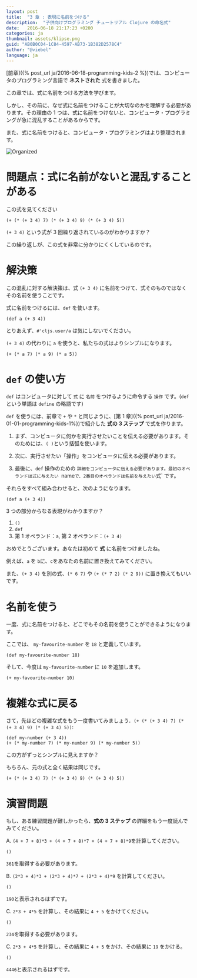 ```yaml
---
layout: post
title:  "3 章 : 表現に名前をつける"
description:  "子供向けプログラミング チュートリアル Clojure の命名式"
date:   2016-06-18 21:17:23 +0200
categories: ja
thumbnail: assets/klipse.png
guid: "AB0B0C04-1C84-4597-AB73-1B382D2578C4"
author: "@viebel"
language: ja
---
```


[前章]({% post_url ja/2016-06-18-programming-kids-2 %})では、コンピュータのプログラミング言語で **ネストされた** 式を書きました。

この章では、式に名前をつける方法を学びます。

しかし、その前に、なぜ式に名前をつけることが大切なのかを理解する必要があります。その理由の 1 つは、式に名前をつけないと、コンピュータ・プログラミングが急に混乱することがあるからです。

また、式に名前をつけると、コンピュータ・プログラミングはより整理されます。

![Organized](/assets/images/organized.jpg)

# 問題点：式に名前がないと混乱することがある

この式を見てください

~~~klipse
(+ (* (+ 3 4) 7) (* (+ 3 4) 9) (* (+ 3 4) 5))
~~~

`(+ 3 4)` という式が 3 回繰り返されているのがわかりますか？

この繰り返しが、この式を非常に分かりにくくしているのです。

# 解決策

この混乱に対する解決策は、式 `(+ 3 4)` に名前をつけて、式そのものではなくその名前を使うことです。

式に名前をつけるには、`def` を使います。

~~~klipse
(def a (+ 3 4))
~~~

とりあえず、`#'cljs.user/a` は気にしないでください。

`(+ 3 4)` の代わりに `a` を使うと、私たちの式はよりシンプルになります。


~~~klipse
(+ (* a 7) (* a 9) (* a 5))
~~~

# `def` の使い方

`def` はコンピュータに対して `式` に `名前` をつけるように命令する `操作` です。(`def` という単語は `define` の略語です)

`def` を使うには、前章で `+` や `*` と同じように、[第 1 章]({% post_url ja/2016-01-01-programming-kids-1%})で紹介した **式の 3 ステップ** で式を作ります。

1. まず、コンピュータに何かを実行させたいことを伝える必要があります。そのためには、`( )`という括弧を使います。

2. 次に、実行させたい「操作」をコンピュータに伝える必要があります。

3. 最後に、`def` 操作のための `詳細をコンピュータに伝える必要があります。最初のオペランドは式に与えたい `name` で、2番目のオペランドは名前を与えたい `式` です。

それらをすべて組み合わせると、次のようになります。

~~~klipse
(def a (+ 3 4))
~~~

3 つの部分からなる表現がわかりますか？

1. `()`
2. `def`
3. 第 1 オペランド：`a`, 第 2 オペランド：`(+ 3 4)`

おめでとうございます。あなたは初めて **式** に名前をつけましたね。

例えば、`a` を `b`に、`c`をあなたの名前に置き換えてみてください。

また、`(+ 3 4)` を別の式、`(* 6 7)` や `(+ (* 7 2) (* 2 9))` に置き換えてもいいです。

# 名前を使う

一度、式に名前をつけると、どこでもその名前を使うことができるようになります。

ここでは、 `my-favourite-number` を `18` と定義しています。

~~~klipse
(def my-favourite-number 18)
~~~

そして、今度は `my-favourite-number` に `10` を追加します。

~~~klipse
(+ my-favourite-number 10)
~~~

# 複雑な式に戻る

さて，先ほどの複雑な式をもう一度書いてみましょう．`(+ (* (+ 3 4) 7) (* (+ 3 4) 9) (* (+ 3 4) 5))`:

~~~klipse
(def my-number (+ 3 4))
(+ (* my-number 7) (* my-number 9) (* my-number 5))
~~~

この方がずっとシンプルに見えますか？

もちろん、元の式と全く結果は同じです。

~~~klipse
(+ (* (+ 3 4) 7) (* (+ 3 4) 9) (* (+ 3 4) 5))
~~~


# 演習問題

もし、ある練習問題が難しかったら、**式の 3 ステップ** の詳細をもう一度読んでみてください。

A. `(4 + 7 + 8)*3 + (4 + 7 + 8)*7 + (4 + 7 + 8)*9`を計算してください。

~~~klipse
()
~~~

`361`を取得する必要があります。

B. `(2*3 + 4)*3 + (2*3 + 4)*7 + (2*3 + 4)*9` を計算してください。

~~~klipse
()
~~~

`190`と表示されるはずです。


C. `2*3 + 4*5` を計算し、その結果に `4 + 5` をかけてください。

~~~klipse
()
~~~

`234`を取得する必要があります。

C. `2*3 + 4*5` を計算し、その結果に `4 + 5` をかけ、その結果に `19` をかける。

~~~klipse
()
~~~


`4446`と表示されるはずです。

